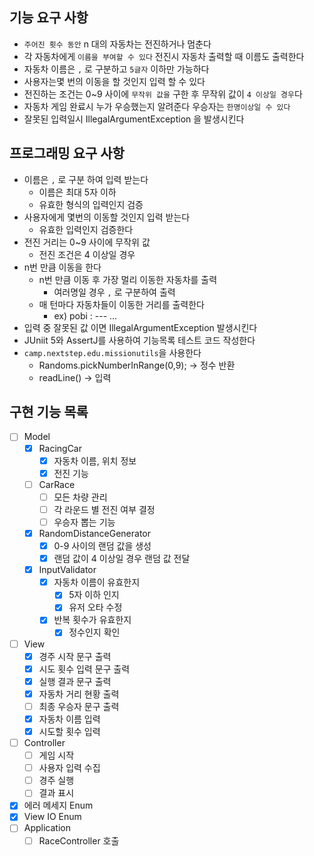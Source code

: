 ## 기능 요구 사항

- `주어진 횟수 동안` n 대의 자동차는 전진하거나 멈춘다
- 각 자동차에게 `이름을 부여할 수 있다` 전진시 자동차 출력할 때 이름도 출력한다
- 자동차 이름은 `,` 로 구분하고 `5글자` 이하만 가능하다
- 사용자는몇 번의 이동을 할 것인지 입력 할 수 있다
- 전진하는 조건는 0~9 사이에 `무작위 값을` 구한 후 무작위 값이 `4 이상일 경우`다
- 자동차 게임 완료시 누가 우승했는지 알려준다 우승자는 `한명이상일 수 있다`
- 잘못된 입력일시 IllegalArgumentException 을 발생시킨다

## 프로그래밍 요구 사항

- 이름은 `,` 로 구분 하여 입력 받는다
    - 이름은 최대 5자 이하
    - 유효한 형식의 입력인지 검증
- 사용자에게 몇번의 이동할 것인지 입력 받는다
    - 유효한 입력인지 검증한다
- 전진 거리는 0~9 사이에 무작위 값
    - 전진 조건은 4 이상일 경우
- n번 만큼 이동을 한다
    - n번 만큼 이동 후 가장 멀리 이동한 자동차를 출력
        - 여러명일 경우 `,` 로 구분하여 출력
    - 매 턴마다 자동차들이 이동한 거리를 출력한다
        - ex) pobi : --- ...
- 입력 중 잘못된 값 이면 IllegalArgumentException 발생시킨다
- JUniit 5와 AssertJ를 사용하여 기능목록 테스트 코드 작성한다
- `camp.nextstep.edu.missionutils`을 사용한다
    - Randoms.pickNumberInRange(0,9); -> 정수 반환
    - readLine() -> 입력

## 구현 기능 목록

- [ ] Model
    - [X] RacingCar
        - [X] 자동차 이름, 위치 정보
        - [X] 전진 기능
    - [ ] CarRace
        - [ ] 모든 차량 관리
        - [ ] 각 라운드 별 전진 여부 결정
        - [ ] 우승자 뽑는 기능
    - [X] RandomDistanceGenerator
        - [X] 0-9 사이의 랜덤 값을 생성
        - [X] 랜덤 값이 4 이상일 경우 랜덤 값 전달
    - [X] InputValidator
        - [X] 자동차 이름이 유효한지
            - [X] 5자 이하 인지
            - [X] 유저 오타 수정
        - [X] 반복 횟수가 유효한지
            - [X] 정수인지 확인
- [ ] View
    - [X] 경주 시작 문구 출력
    - [X] 시도 횟수 입력 문구 출력
    - [X] 실행 결과 문구 출력
    - [X] 자동차 거리 현황 출력
    - [ ] 최종 우승자 문구 출력
    - [X] 자동차 이름 입력
    - [X] 시도할 횟수 입력
- [ ] Controller
    - [ ] 게임 시작
    - [ ] 사용자 입력 수집
    - [ ] 경주 실행
    - [ ] 결과 표시
- [X] 에러 메세지 Enum
- [X] View IO Enum
- [ ] Application
    - [ ] RaceController 호출
